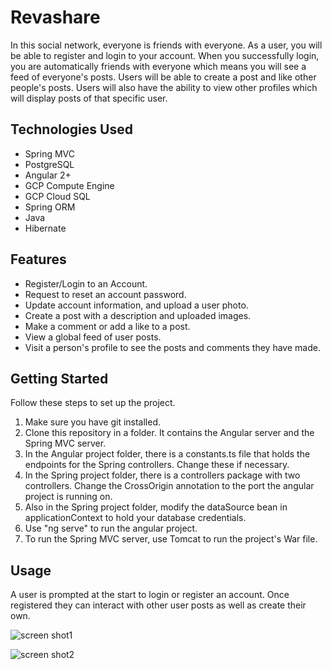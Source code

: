 # Revashare

In this social network, everyone is friends with everyone. As a user, you will be able to register and login to your account. When you successfully login, you are automatically friends with everyone which means you will see a feed of everyone's posts. Users will be able to create a post and like other people's posts. Users will also have the ability to view other profiles which will display posts of that specific user.

## Technologies Used

* Spring MVC
* PostgreSQL
* Angular 2+
* GCP Compute Engine
* GCP Cloud SQL
* Spring ORM
* Java
* Hibernate

## Features

* Register/Login to an Account.
* Request to reset an account password.
* Update account information, and upload a user photo.
* Create a post with a description and uploaded images.
* Make a comment or add a like to a post.
* View a global feed of user posts.
* Visit a person's profile to see the posts and comments they have made.

## Getting Started

Follow these steps to set up the project.

1. Make sure you have git installed.
2. Clone this repository in a folder. It contains the Angular server and the Spring MVC server.
3. In the Angular project folder, there is a constants.ts file that holds the endpoints for the Spring controllers. Change these if necessary.
4. In the Spring project folder, there is a controllers package with two controllers. Change the CrossOrigin annotation to the port the angular project is running on.
5. Also in the Spring project folder, modify the dataSource bean in applicationContext to hold your database credentials.
6. Use "ng serve" to run the angular project.
7. To run the Spring MVC server, use Tomcat to run the project's War file.


## Usage

A user is prompted at the start to login or register an account. Once registered they can interact with other user posts as well as create their own.

![screen shot1](https://i.imgur.com/FbZDC3F.png)

![screen shot2](https://i.imgur.com/gPIjygG.png)
